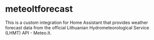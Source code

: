 # meteoltforecast
This is a custom integration for Home Assistant that provides weather forecast data from the official Lithuanian Hydrometeorological Service (LHMT) API - Meteo.lt.
